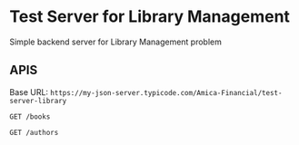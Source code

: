 # Test Server for Library Management

Simple backend server for Library Management problem

## APIS
Base URL: `https://my-json-server.typicode.com/Amica-Financial/test-server-library`

`GET /books`

`GET /authors`
